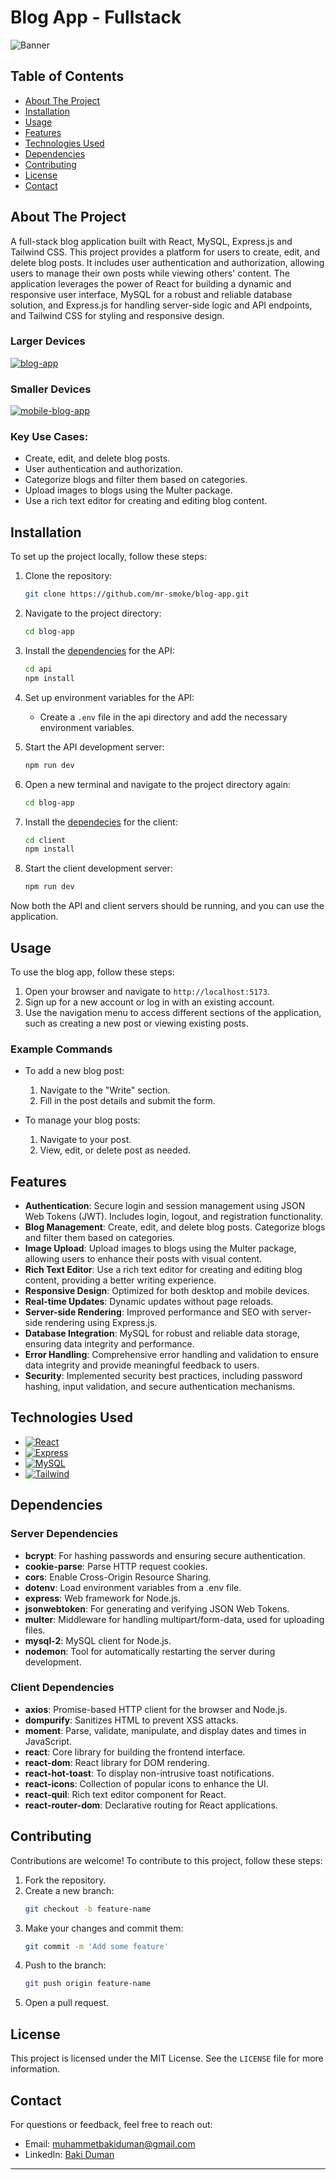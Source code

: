 # Blog App - Fullstack

![Banner](https://i.ibb.co/JW1DwSc/banner.png)

## Table of Contents

- [About The Project](#about-the-project)
- [Installation](#installation)
- [Usage](#usage)
- [Features](#features)
- [Technologies Used](#technologies-used)
- [Dependencies](#dependencies)
- [Contributing](#contributing)
- [License](#license)
- [Contact](#contact)

## About The Project

A full-stack blog application built with React, MySQL, Express.js and Tailwind CSS. This project provides a platform for users to create, edit, and delete blog posts. It includes user authentication and authorization, allowing users to manage their own posts while viewing others' content. The application leverages the power of React for building a dynamic and responsive user interface, MySQL for a robust and reliable database solution, and Express.js for handling server-side logic and API endpoints, and Tailwind CSS for styling and responsive design.

### Larger Devices

<a href="https://i.ibb.co/WgG5x2G/blog-app.gif" target="_blank"><img src="https://i.ibb.co/HnB4FHB/blog-app.gif" alt="blog-app" border="0" /></a>

### Smaller Devices

<a href="https://i.ibb.co/8DrZ6Lc/mobile-blog-app.gif" target="_blank"><img src="https://i.ibb.co/Kj2vFpw/mobile-blog-app.gif" alt="mobile-blog-app" border="0" /></a>

### Key Use Cases:

- Create, edit, and delete blog posts.
- User authentication and authorization.
- Categorize blogs and filter them based on categories.
- Upload images to blogs using the Multer package.
- Use a rich text editor for creating and editing blog content.

## Installation

To set up the project locally, follow these steps:

1. Clone the repository:

   ```bash
   git clone https://github.com/mr-smoke/blog-app.git
   ```

2. Navigate to the project directory:

   ```bash
   cd blog-app
   ```

3. Install the [dependencies](#dependencies) for the API:

   ```bash
   cd api
   npm install
   ```

4. Set up environment variables for the API:

   - Create a `.env` file in the api directory and add the necessary environment variables.

5. Start the API development server:

   ```bash
   npm run dev
   ```

6. Open a new terminal and navigate to the project directory again:

   ```bash
   cd blog-app
   ```

7. Install the [dependecies](#dependencies) for the client:

   ```bash
   cd client
   npm install
   ```

8. Start the client development server:

   ```bash
   npm run dev
   ```

Now both the API and client servers should be running, and you can use the application.

## Usage

To use the blog app, follow these steps:

1. Open your browser and navigate to `http://localhost:5173`.
2. Sign up for a new account or log in with an existing account.
3. Use the navigation menu to access different sections of the application, such as creating a new post or viewing existing posts.

### Example Commands

- To add a new blog post:

  1. Navigate to the "Write" section.
  2. Fill in the post details and submit the form.

- To manage your blog posts:
  1. Navigate to your post.
  2. View, edit, or delete post as needed.

## Features

- **Authentication**: Secure login and session management using JSON Web Tokens (JWT). Includes login, logout, and registration functionality.
- **Blog Management**: Create, edit, and delete blog posts. Categorize blogs and filter them based on categories.
- **Image Upload**: Upload images to blogs using the Multer package, allowing users to enhance their posts with visual content.
- **Rich Text Editor**: Use a rich text editor for creating and editing blog content, providing a better writing experience.
- **Responsive Design**: Optimized for both desktop and mobile devices.
- **Real-time Updates**: Dynamic updates without page reloads.
- **Server-side Rendering**: Improved performance and SEO with server-side rendering using Express.js.
- **Database Integration**: MySQL for robust and reliable data storage, ensuring data integrity and performance.
- **Error Handling**: Comprehensive error handling and validation to ensure data integrity and provide meaningful feedback to users.
- **Security**: Implemented security best practices, including password hashing, input validation, and secure authentication mechanisms.

## Technologies Used

- [![React][React.js]][React-url]
- [![Express][Express.js]][Express-url]
- [![MySQL][MySQL]][MySQL-url]
- [![Tailwind][Tailwind.css]][Tailwind-url]

## Dependencies

### Server Dependencies

- **bcrypt**: For hashing passwords and ensuring secure authentication.
- **cookie-parse**: Parse HTTP request cookies.
- **cors**: Enable Cross-Origin Resource Sharing.
- **dotenv**: Load environment variables from a .env file.
- **express**: Web framework for Node.js.
- **jsonwebtoken**: For generating and verifying JSON Web Tokens.
- **multer**: Middleware for handling multipart/form-data, used for uploading files.
- **mysql-2**: MySQL client for Node.js.
- **nodemon**: Tool for automatically restarting the server during development.

### Client Dependencies

- **axios**: Promise-based HTTP client for the browser and Node.js.
- **dompurify**: Sanitizes HTML to prevent XSS attacks.
- **moment**: Parse, validate, manipulate, and display dates and times in JavaScript.
- **react**: Core library for building the frontend interface.
- **react-dom**: React library for DOM rendering.
- **react-hot-toast**: To display non-intrusive toast notifications.
- **react-icons**: Collection of popular icons to enhance the UI.
- **react-quil**: Rich text editor component for React.
- **react-router-dom**: Declarative routing for React applications.

## Contributing

Contributions are welcome! To contribute to this project, follow these steps:

1. Fork the repository.
2. Create a new branch:
   ```bash
   git checkout -b feature-name
   ```
3. Make your changes and commit them:
   ```bash
   git commit -m 'Add some feature'
   ```
4. Push to the branch:
   ```bash
   git push origin feature-name
   ```
5. Open a pull request.

## License

This project is licensed under the MIT License. See the `LICENSE` file for more information.

## Contact

For questions or feedback, feel free to reach out:

- Email: [muhammetbakiduman@gmail.com](mailto:muhammetbakiduman@gmail.com)
- LinkedIn: [Baki Duman](https://www.linkedin.com/in/muhammet-baki-duman-019451195/)

---

[React.js]: https://img.shields.io/badge/react-000000?style=for-the-badge&logo=react&logoColor=white
[React-url]: https://react.dev
[Express.js]: https://img.shields.io/badge/express-20232A?style=for-the-badge&logo=express&logoColor=61DAFB
[Express-url]: https://expressjs.com
[MySQL]: https://img.shields.io/badge/MySQL-000000?style=for-the-badge&logo=MySQL&logoColor=white
[MySQL-url]: https://www.mysql.com
[Tailwind.css]: https://img.shields.io/badge/tailwindcss-20232A?style=for-the-badge&logo=tailwindcss&logoColor=61DAFB
[Tailwind-url]: https://tailwindcss.com
